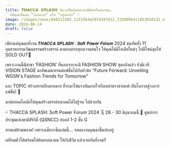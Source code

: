 ```yaml
---
title: 𝙏𝙃𝘼𝘾𝘾𝘼 𝙎𝙋𝙇𝘼𝙎𝙃 นี่อาจเป็นนิตยสารแฟชั่นดังในอนาคต…
  ที่มีคุณเป็นคน “ออกแบบ” หรือ “อยู่บนปก” ✨
image: /images/news/448312285_122156442974197611_7259096411053918132_n-1-.jpg
date: 2024-06-14
draft: false
---
```

เพียงแค่คุณมาที่งาน 𝙏𝙃𝘼𝘾𝘾𝘼 𝙎𝙋𝙇𝘼𝙎𝙃 : 𝙎𝙤𝙛𝙩 𝙋𝙤𝙬𝙚𝙧 𝙁𝙤𝙧𝙪𝙢 2024 ขนทัพทั้ง 11 อุตสาหกรรมวัฒนธรรมสร้างสรรค์ มาตอบครบทุกความสนใจ ให้คุณได้มีไอเดียใหม่ๆ ไปดีไซน์ลุคให้ SOLD OUT💃

เพราะงานนี้มีสาขา ‘FASHION’ ที่นอกจากจะมี FASHION SHOW สุดอลังแล้ว ยังมีเวที VISION STAGE มาอัพเดตเทรนด์แฟชั่นไปกับหัวข้อ “Future Forward: Unveiling WGSN's Fashion Trends for Tomorrow”

และ TOPIC สร้างสรรค์อีกมากมาย ที่จะมาให้แรงบันดาลใจกับเหล่าชาวสายแฟ เปิดโอกาสสู่วงการแฟชั่น! 👠

มาต่อยอดไอเดียให้คุณสร้างสรรค์อนาคตได้ไม่รู้จบ ไปด้วยกัน

💦 THACCA SPLASH: Soft Power Forum 2024
🗓️ 28 - 30 มิถุนายนนี้
📍 ศูนย์การประชุมแห่งชาติสิริกิติ์ (QSNCC)
ฮอลล์ 1-2 ชั้น G

สายแฟห้ามพลาด!
เพราะแม็กกาซีนเล่มนี้… รอผลงานคุณมาขึ้นปกอยู่

เตรียมตัวให้พร้อมไปค้นหาอนาคต ให้กับชีวิต แล้วเจอกันที่งาน!!
